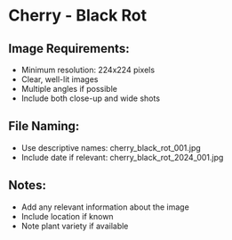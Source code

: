 # Cherry - Black Rot

## Image Requirements:
- Minimum resolution: 224x224 pixels
- Clear, well-lit images
- Multiple angles if possible
- Include both close-up and wide shots

## File Naming:
- Use descriptive names: cherry_black_rot_001.jpg
- Include date if relevant: cherry_black_rot_2024_001.jpg

## Notes:
- Add any relevant information about the image
- Include location if known
- Note plant variety if available
